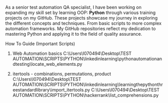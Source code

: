 As a senior test automation QA specialist, I have been working on expanding my skill set by learning  OOP: **Python** through various training projects on my GitHub.
These projects showcase my journey in exploring the different concepts and techniques. From basic scripts to more complex automation frameworks.
My GitHub repositories reflect my dedication to mastering Python and applying it to the field of quality assurance.


How To Guide (Important Scripts)

1. Web Automation basics
C:\Users\I070494\Desktop\TEST AUTOMATION\SCRIPTS\PYTHON\linkedinlearning\pythonautomationandtesting\locate_web_elements.py

2. itertools - combinations, permutations, product
C:\Users\I070494\Desktop\TEST AUTOMATION\SCRIPTS\PYTHON\linkedinlearning\learningthepythonthreestandardlibrary\import_itertools.py
C:\Users\I070494\Desktop\TEST AUTOMATION\SCRIPTS\PYTHON\hackerrank\list_comprehensions.py